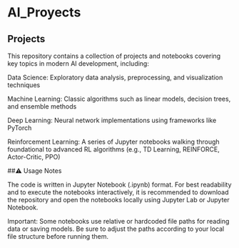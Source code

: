 # AI_Proyects

## Projects


This repository contains a collection of projects and notebooks covering key topics in modern AI development, including:

Data Science: Exploratory data analysis, preprocessing, and visualization techniques

Machine Learning: Classic algorithms such as linear models, decision trees, and ensemble methods

Deep Learning: Neural network implementations using frameworks like PyTorch

Reinforcement Learning: A series of Jupyter notebooks walking through foundational to advanced RL algorithms (e.g., TD Learning, REINFORCE, Actor-Critic, PPO)

##⚠️ Usage Notes

The code is written in Jupyter Notebook (.ipynb) format.
For best readability and to execute the notebooks interactively, it is recommended to download the repository and open the notebooks locally using Jupyter Lab or Jupyter Notebook.

Important: Some notebooks use relative or hardcoded file paths for reading data or saving models.
Be sure to adjust the paths according to your local file structure before running them.

